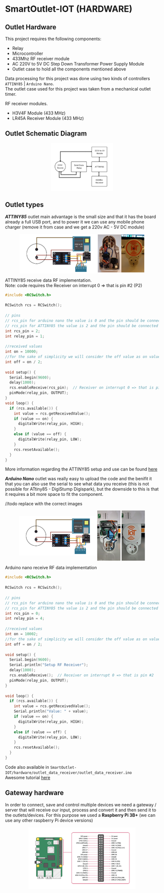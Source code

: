 # SmartOutlet-IOT (HARDWARE)

Outlet Hardware
------

This project requires the following components:
 - Relay
 - Microcontroller 
 - 433Mhz RF receiver module
 - AC 220V to 5V DC Step Down Transformer Power Supply Module
 - Outlet case to hold all the components mentioned above
 
Data processing for this project was done using two kinds of controllers `ATTINY85` | `Arduino Nano`.    
The outlet case used for this project was taken from a mechanical outlet timer.     

RF receiver modules.   
 * H3V4F Module (433 MHz) 
 * LR45A Receiver Module (433 MHz)

Outlet Schematic Diagram
-----

<p align="center">
   <img src="https://github.com/ManolescuSebastian/SmartOutlet-IOT/blob/master/hardware/images/outlet%20images/smart_outlet_hw_overview.jpg" width="40%"></img>
</p>

Outlet types     
-----

___ATTINY85___ outlet main advantage is the small size and that it has the board already a full USB port, and to power it we can use any mobile phone charger (remove it from case and we get a 220v AC - 5V DC module)


<p align="center">
   <img align="center" src="https://github.com/ManolescuSebastian/SmartOutlet-IOT/blob/master/hardware/images/outlet%20images/smart_outlet_design.jpg" width="50%"></img>
   <img align="center" src="https://github.com/ManolescuSebastian/SmartOutlet-IOT/blob/master/hardware/images/outlet%20images/outlet_result_01.jpg" width="30%"></img>
</p>


ATTINY85 receive data RF implementation.       
Note: code requires the Receiver on interrupt 0 => that is pin #2 (P2)

```C
#include <RCSwitch.h>

RCSwitch rcs = RCSwitch();

// pins
// rcs_pin for arduino nano the value is 0 and the pin should be connected to D2
// rcs_pin for ATTINY85 the value is 2 and the pin should be connected to P2
int rcs_pin = 2;
int relay_pin = 1;

//received values
int on = 10000;
//for the sake of simplicity we will consider the off value as on value divided by 2
int off = on / 2;

void setup() {
  Serial.begin(9600);
  delay(1000);
  rcs.enableReceive(rcs_pin);  // Receiver on interrupt 0 => that is pin #2
  pinMode(relay_pin, OUTPUT);
}
void loop() {
  if (rcs.available()) {
    int value = rcs.getReceivedValue();
    if (value == on) {
      digitalWrite(relay_pin, HIGH);
    }
    else if (value == off) {
      digitalWrite(relay_pin, LOW);
    }
    rcs.resetAvailable();
  }
}   
```

More information regarding the ATTINY85 setup and use can be found [here](https://www.electromaker.io/blog/article/introduction-to-the-attiny85-19)      
       
       
___Arduino Nano___ outlet was really easy to upload the code and the benifit it that you can also use the serial to see what data you receive (this is not possible for ATtiny85 - DigiStump Digispark), but the downside to this is that it requires a bit more space to fit the component.

//todo replace with the correct images
<p align="center">
   <img align="center" src="https://github.com/ManolescuSebastian/SmartOutlet-IOT/blob/master/hardware/images/outlet%20images/smart_outlet_design.jpg" width="50%"></img>
   <img align="center" src="https://github.com/ManolescuSebastian/SmartOutlet-IOT/blob/master/hardware/images/outlet%20images/1.jpg" width="15%"></img>
    <img align="center" src="https://github.com/ManolescuSebastian/SmartOutlet-IOT/blob/master/hardware/images/outlet%20images/4.jpg" width="15%"></img>
</p>


Arduino nano receive RF data implementation

```C
#include <RCSwitch.h>

RCSwitch rcs = RCSwitch();

// pins
// rcs_pin for arduino nano the value is 0 and the pin should be connected to D2
// rcs_pin for ATTINY85 the value is 2 and the pin should be connected to P2
int rcs_pin = 0;
int relay_pin = 4;

//received values
int on = 10002;
//for the sake of simplicity we will consider the off value as on value divided by 2
int off = on / 2;

void setup() {
  Serial.begin(9600);
  Serial.println("Setup RF Receiver");
  delay(1000);
  rcs.enableReceive();  // Receiver on interrupt 0 => that is pin #2
  pinMode(relay_pin, OUTPUT);
}

void loop() {
  if (rcs.available()) {
    int value = rcs.getReceivedValue();
    Serial.println("Value: " + value);
    if (value == on) {
      digitalWrite(relay_pin, HIGH);
    }
    else if (value == off) {
      digitalWrite(relay_pin, LOW);
    }
    rcs.resetAvailable();
  }
}

```
Code also available in `SmartOutlet-IOT/hardware/outlet_data_receiver/outlet_data_receiver.ino`     
Awesome tutorial [here](https://www.14core.com/wiring-h34a-h3v3f-h3v4f-315-433-mhz-wireless-rf-tx-rx/)

Gateway hardware
------
 In order to connect, save and control multiple devices we need a gateway / server that will receive our input, process and convert it and then send it to the outlets/devices.
 For this purpose we used a <b>Raspberry Pi 3B+</b> (we can use any other raspberry Pi device versions)
 
 <p align="center">
   <img src="https://github.com/ManolescuSebastian/SmartOutlet-IOT/blob/master/hardware/images/GPIO-Pinout-Diagram-2.png" width="70%"></img>
</p>



 
